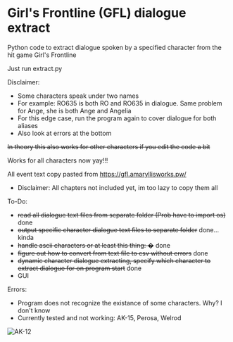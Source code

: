 # Girl's Frontline (GFL) dialogue extract
Python code to extract dialogue spoken by a specified character from the hit game Girl's Frontline

Just run extract.py

Disclaimer:
- Some characters speak under two names
- For example: RO635 is both RO and RO635 in dialogue. Same problem for Ange, she is both Ange and Angelia
- For this edge case, run the program again to cover dialogue for both aliases
- Also look at errors at the bottom

~~In theory this also works for other characters if you edit the code a bit~~

Works for all characters now yay!!!


All event text copy pasted from https://gfl.amaryllisworks.pw/
- Disclaimer: All chapters not included yet, im too lazy to copy them all


To-Do:
- ~~read all dialogue text files from separate folder (Prob have to import os)~~ done
- ~~output specific character dialogue text files to separate folder~~ done... kinda
- ~~handle ascii characters or at least this thing: �~~ done
- ~~figure out how to convert from text file to csv without errors~~ done
- ~~dynamic character dialogue extracting, specify which character to extract dialogue for on program start~~ done
- GUI

Errors:
- Program does not recognize the existance of some characters. Why? I don't know
- Currently tested and not working: AK-15, Perosa, Welrod

![AK-12](https://cdn.discordapp.com/attachments/923718033942401065/1106834144849313792/upscaledAK12edit_2.png)
